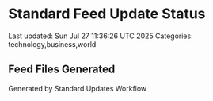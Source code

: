 # Standard Feed Update Status
Last updated: Sun Jul 27 11:36:26 UTC 2025
Categories: technology,business,world

## Feed Files Generated

Generated by Standard Updates Workflow
